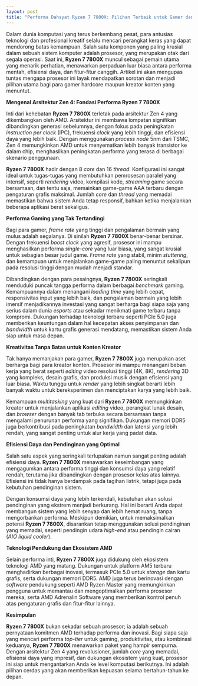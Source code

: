 ```yaml
---
layout: post
title: "Performa Dahsyat Ryzen 7 7800X: Pilihan Terbaik untuk Gamer dan Kreator Konten"
---
```


Dalam dunia komputasi yang terus berkembang pesat, para antusias teknologi dan profesional kreatif selalu mencari perangkat keras yang dapat mendorong batas kemampuan. Salah satu komponen yang paling krusial dalam sebuah sistem komputer adalah prosesor, yang merupakan otak dari segala operasi. Saat ini, **Ryzen 7 7800X** muncul sebagai pemain utama yang menarik perhatian, menawarkan perpaduan luar biasa antara performa mentah, efisiensi daya, dan fitur-fitur canggih. Artikel ini akan mengupas tuntas mengapa prosesor ini layak mendapatkan sorotan dan menjadi pilihan utama bagi para gamer hardcore maupun kreator konten yang menuntut.

**Mengenal Arsitektur Zen 4: Fondasi Performa Ryzen 7 7800X**

Inti dari kehebatan **Ryzen 7 7800X** terletak pada arsitektur Zen 4 yang dikembangkan oleh AMD. Arsitektur ini membawa lompatan signifikan dibandingkan generasi sebelumnya, dengan fokus pada peningkatan *instruction per clock* (IPC), frekuensi *clock* yang lebih tinggi, dan efisiensi daya yang lebih baik. Dengan menggunakan *process node* 5nm dari TSMC, Zen 4 memungkinkan AMD untuk menyematkan lebih banyak transistor ke dalam chip, menghasilkan peningkatan performa yang terasa di berbagai skenario penggunaan.

**Ryzen 7 7800X** hadir dengan 8 *core* dan 16 *thread*. Konfigurasi ini sangat ideal untuk tugas-tugas yang membutuhkan pemrosesan paralel yang intensif, seperti *rendering* video, kompilasi kode, *streaming* game secara bersamaan, dan tentu saja, memainkan game-game AAA terbaru dengan pengaturan grafis maksimal. Jumlah *core* dan *thread* yang memadai memastikan bahwa sistem Anda tetap responsif, bahkan ketika menjalankan beberapa aplikasi berat sekaligus.

**Performa Gaming yang Tak Tertandingi**

Bagi para gamer, *frame rate* yang tinggi dan pengalaman bermain yang mulus adalah segalanya. Di sinilah **Ryzen 7 7800X** benar-benar bersinar. Dengan frekuensi *boost clock* yang agresif, prosesor ini mampu menghasilkan performa *single-core* yang luar biasa, yang sangat krusial untuk sebagian besar judul game. *Frame rate* yang stabil, minim *stuttering*, dan kemampuan untuk menjalankan game-game paling menuntut sekalipun pada resolusi tinggi dengan mudah menjadi standar.

Dibandingkan dengan para pesaingnya, **Ryzen 7 7800X** seringkali menduduki puncak tangga performa dalam berbagai *benchmark* gaming. Kemampuannya dalam menangani *loading time* yang lebih cepat, responsivitas input yang lebih baik, dan pengalaman bermain yang lebih imersif menjadikannya investasi yang sangat berharga bagi siapa saja yang serius dalam dunia *esports* atau sekadar menikmati game terbaru tanpa kompromi. Dukungan terhadap teknologi terbaru seperti PCIe 5.0 juga memberikan keuntungan dalam hal kecepatan akses penyimpanan dan *bandwidth* untuk kartu grafis generasi mendatang, memastikan sistem Anda siap untuk masa depan.

**Kreativitas Tanpa Batas untuk Konten Kreator**

Tak hanya memanjakan para gamer, **Ryzen 7 7800X** juga merupakan aset berharga bagi para kreator konten. Prosesor ini mampu menangani beban kerja yang berat seperti *editing* video resolusi tinggi (4K, 8K), *rendering* 3D yang kompleks, desain grafis, dan produksi musik dengan efisiensi yang luar biasa. Waktu tunggu untuk *render* yang lebih singkat berarti lebih banyak waktu untuk bereksperimen dan menciptakan karya yang lebih baik.

Kemampuan *multitasking* yang kuat dari **Ryzen 7 7800X** memungkinkan kreator untuk menjalankan aplikasi *editing* video, perangkat lunak desain, dan *browser* dengan banyak tab terbuka secara bersamaan tanpa mengalami penurunan performa yang signifikan. Dukungan memori DDR5 juga berkontribusi pada peningkatan *bandwidth* dan latensi yang lebih rendah, yang sangat penting untuk alur kerja yang padat data.

**Efisiensi Daya dan Pendinginan yang Optimal**

Salah satu aspek yang seringkali terlupakan namun sangat penting adalah efisiensi daya. **Ryzen 7 7800X** menawarkan keseimbangan yang mengagumkan antara performa tinggi dan konsumsi daya yang relatif rendah, terutama jika dibandingkan dengan prosesor kelas atas lainnya. Efisiensi ini tidak hanya berdampak pada tagihan listrik, tetapi juga pada kebutuhan pendinginan sistem.

Dengan konsumsi daya yang lebih terkendali, kebutuhan akan solusi pendinginan yang ekstrem menjadi berkurang. Hal ini berarti Anda dapat membangun sistem yang lebih senyap dan lebih hemat ruang, tanpa mengorbankan performa. Meskipun demikian, untuk memaksimalkan potensi **Ryzen 7 7800X**, disarankan tetap menggunakan solusi pendinginan yang memadai, seperti pendingin udara *high-end* atau pendingin cairan (*AIO liquid cooler*).

**Teknologi Pendukung dan Ekosistem AMD**

Selain performa inti, **Ryzen 7 7800X** juga didukung oleh ekosistem teknologi AMD yang matang. Dukungan untuk platform AM5 terbaru menghadirkan berbagai inovasi, termasuk PCIe 5.0 untuk *storage* dan kartu grafis, serta dukungan memori DDR5. AMD juga terus berinovasi dengan *software* pendukung seperti AMD Ryzen Master yang memungkinkan pengguna untuk memantau dan mengoptimalkan performa prosesor mereka, serta AMD Adrenalin Software yang memberikan kontrol penuh atas pengaturan grafis dan fitur-fitur lainnya.

**Kesimpulan**

**Ryzen 7 7800X** bukan sekadar sebuah prosesor; ia adalah sebuah pernyataan komitmen AMD terhadap performa dan inovasi. Bagi siapa saja yang mencari performa *top-tier* untuk gaming, produktivitas, atau kombinasi keduanya, **Ryzen 7 7800X** menawarkan paket yang hampir sempurna. Dengan arsitektur Zen 4 yang revolusioner, jumlah *core* yang memadai, efisiensi daya yang impresif, dan dukungan ekosistem yang kuat, prosesor ini siap untuk mengantarkan Anda ke level komputasi berikutnya. Ini adalah pilihan cerdas yang akan memberikan kepuasan selama bertahun-tahun ke depan.
